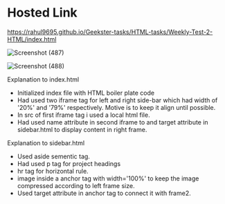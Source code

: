 # Hosted Link
https://rahul9695.github.io/Geekster-tasks/HTML-tasks/Weekly-Test-2-HTML/index.html

![Screenshot (487)](https://github.com/rahul9695/Geekster-tasks/assets/120627949/5906ddad-4b55-4402-8126-d39b0db2d766)

![Screenshot (488)](https://github.com/rahul9695/Geekster-tasks/assets/120627949/ee581f5e-34fc-4963-bada-b0504ee94f16)

Explanation to index.html
* Initialized index file with HTML boiler plate code
* Had used two iframe tag for left and right side-bar which had width of '20%' and '79%' respectively. Motive is to keep it align until possible.
* In src of first iframe tag i used a local html file.
* Had used name attribute in second iframe to and target attribute in sidebar.html to display content in right frame.
 
Explanation to sidebar.html
* Used aside sementic tag.
* Had used p tag for project headings
* hr tag for horizontal rule.
* image inside a anchor tag with width='100%' to keep the image compressed according to left frame size.
* Used target attribute in anchor tag to connect it with frame2.
